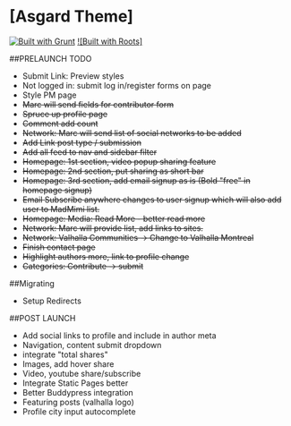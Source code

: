 # [Asgard Theme]

[![Built with Grunt](https://cdn.gruntjs.com/builtwith.png)](http://gruntjs.com/)
[![Built with Roots]](https://github.com/roots/roots-sass)

##PRELAUNCH TODO
- Submit Link: Preview styles
- Not logged in: submit log in/register forms on page
- Style PM page
- ~~Marc will send fields for contributor form~~
- ~~Spruce up profile page~~
- ~~Comment add count~~
- ~~Network: Marc will send list of social networks to be added~~
- ~~Add Link post type / submission~~
- ~~Add all feed to nav and sidebar filter~~
- ~~Homepage: 1st section, video popup sharing feature~~
- ~~Homepage: 2nd section, put sharing as short bar~~
- ~~Homepage: 3rd section, add email signup as is (Bold "free" in homepage signup)~~
- ~~Email Subscribe anywhere changes to user signup which will also add user to MadMimi list.~~
- ~~Homepage: Media: Read More - better read more~~
- ~~Network: Marc will provide list, add links to sites.~~
- ~~Network: Valhalla Communities -> Change to Valhalla Montreal~~
- ~~Finish contact page~~
- ~~Highlight authors more, link to profile change~~
- ~~Categories: Contribute -> submit~~

##Migrating
- Setup Redirects

##POST LAUNCH
- Add social links to profile and include in author meta
- Navigation, content submit dropdown
- integrate "total shares"
- Images, add hover share
- Video, youtube share/subscribe
- Integrate Static Pages better
- Better Buddypress integration
- Featuring posts (valhalla logo)
- Profile city input autocomplete
